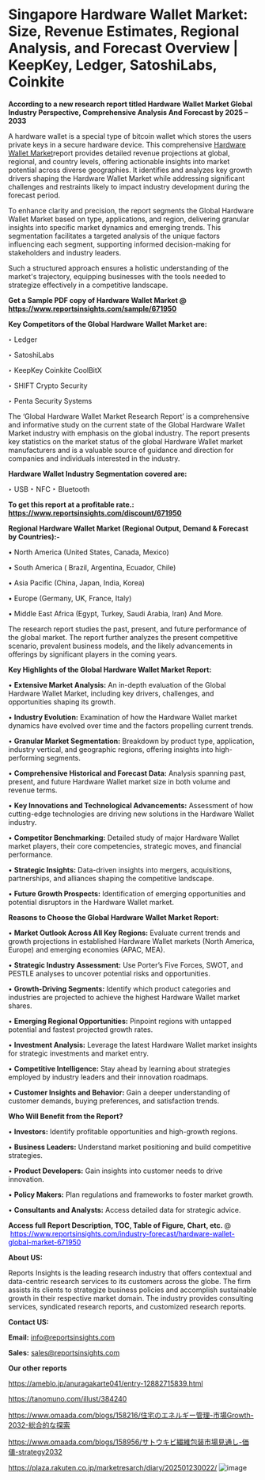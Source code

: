 # Singapore Hardware Wallet Market: Size, Revenue Estimates, Regional Analysis, and Forecast Overview | KeepKey, Ledger, SatoshiLabs, Coinkite

<strong>According to a new research report titled Hardware Wallet Market Global Industry Perspective, Comprehensive Analysis And Forecast by 2025 – 2033</strong>

A hardware wallet is a special type of bitcoin wallet which stores the users private keys in a secure hardware device. This comprehensive <a href=https://www.reportsinsights.com/sample/671950>Hardware Wallet Market</a>report provides detailed revenue projections at global, regional, and country levels, offering actionable insights into market potential across diverse geographies. It identifies and analyzes key growth drivers shaping the Hardware Wallet Market while addressing significant challenges and restraints likely to impact industry development during the forecast period.

To enhance clarity and precision, the report segments the Global Hardware Wallet Market based on type, applications, and region, delivering granular insights into specific market dynamics and emerging trends. This segmentation facilitates a targeted analysis of the unique factors influencing each segment, supporting informed decision-making for stakeholders and industry leaders.

Such a structured approach ensures a holistic understanding of the market's trajectory, equipping businesses with the tools needed to strategize effectively in a competitive landscape.

<strong>Get a Sample PDF copy of Hardware Wallet Market </strong><strong>@<a href=https://www.reportsinsights.com/sample/671950 style=color:#0000ff;> https://www.reportsinsights.com/sample/671950</a></strong></font>

<strong>Key Competitors of the Global Hardware Wallet Market are:</strong>

‣ Ledger

‣ SatoshiLabs

‣ KeepKey Coinkite CoolBitX

‣ SHIFT Crypto Security

‣ Penta Security Systems

The ‘Global Hardware Wallet Market Research Report’ is a comprehensive and informative study on the current state of the Global Hardware Wallet Market industry with emphasis on the global industry. The report presents key statistics on the market status of the global Hardware Wallet market manufacturers and is a valuable source of guidance and direction for companies and individuals interested in the industry.

<strong>Hardware Wallet Industry Segmentation covered are:</strong>

‣ USB
‣ NFC
‣ Bluetooth

<strong>To get this report at a profitable rate.: <a href=https://www.reportsinsights.com/discount/671950 style=color:#0000ff;>https://www.reportsinsights.com/discount/671950</a></strong></font>

<strong>Regional Hardware Wallet Market (Regional Output, Demand &amp; Forecast by Countries):-</strong>

• North America (United States, Canada, Mexico)

• South America ( Brazil, Argentina, Ecuador, Chile)

• Asia Pacific (China, Japan, India, Korea)

• Europe (Germany, UK, France, Italy)

• Middle East Africa (Egypt, Turkey, Saudi Arabia, Iran) And More.

The research report studies the past, present, and future performance of the global market. The report further analyzes the present competitive scenario, prevalent business models, and the likely advancements in offerings by significant players in the coming years.

<strong>Key Highlights of the Global Hardware Wallet Market Report:</strong>

• <strong>Extensive Market Analysis:</strong> An in-depth evaluation of the Global Hardware Wallet Market, including key drivers, challenges, and opportunities shaping its growth.

• <strong>Industry Evolution:</strong> Examination of how the Hardware Wallet market dynamics have evolved over time and the factors propelling current trends.

• <strong>Granular Market Segmentation:</strong> Breakdown by product type, application, industry vertical, and geographic regions, offering insights into high-performing segments.

• <strong>Comprehensive Historical and Forecast Data:</strong> Analysis spanning past, present, and future Hardware Wallet market size in both volume and revenue terms.

• <strong>Key Innovations and Technological Advancements:</strong> Assessment of how cutting-edge technologies are driving new solutions in the Hardware Wallet industry.

• <strong>Competitor Benchmarking:</strong> Detailed study of major Hardware Wallet market players, their core competencies, strategic moves, and financial performance.

• <strong>Strategic Insights:</strong> Data-driven insights into mergers, acquisitions, partnerships, and alliances shaping the competitive landscape.

• <strong>Future Growth Prospects:</strong> Identification of emerging opportunities and potential disruptors in the Hardware Wallet market.

<strong>Reasons to Choose the Global Hardware Wallet Market Report:</strong>

• <strong>Market Outlook Across All Key Regions:</strong> Evaluate current trends and growth projections in established Hardware Wallet markets (North America, Europe) and emerging economies (APAC, MEA).

• <strong>Strategic Industry Assessment:</strong> Use Porter’s Five Forces, SWOT, and PESTLE analyses to uncover potential risks and opportunities.

• <strong>Growth-Driving Segments:</strong> Identify which product categories and industries are projected to achieve the highest Hardware Wallet market shares.

• <strong>Emerging Regional Opportunities:</strong> Pinpoint regions with untapped potential and fastest projected growth rates.

• <strong>Investment Analysis:</strong> Leverage the latest Hardware Wallet market insights for strategic investments and market entry.

• <strong>Competitive Intelligence:</strong> Stay ahead by learning about strategies employed by industry leaders and their innovation roadmaps.

• <strong>Customer Insights and Behavior:</strong> Gain a deeper understanding of customer demands, buying preferences, and satisfaction trends.

<strong>Who Will Benefit from the Report?</strong>

• <strong>Investors:</strong> Identify profitable opportunities and high-growth regions.

• <strong>Business Leaders:</strong> Understand market positioning and build competitive strategies.

• <strong>Product Developers:</strong> Gain insights into customer needs to drive innovation.

• <strong>Policy Makers:</strong> Plan regulations and frameworks to foster market growth.

• <strong>Consultants and Analysts:</strong> Access detailed data for strategic advice.
</ul>
<strong>Access full Report Description, TOC, Table of Figure, Chart, etc. </strong>@  <a href=https://www.reportsinsights.com/industry-forecast/hardware-wallet-global-market-671950 style=color:#0000ff;>https://www.reportsinsights.com/industry-forecast/hardware-wallet-global-market-671950</a></font>

<strong><strong>About US</strong>:</strong>

Reports Insights is the leading research industry that offers contextual and data-centric research services to its customers across the globe. The firm assists its clients to strategize business policies and accomplish sustainable growth in their respective market domain. The industry provides consulting services, syndicated research reports, and customized research reports.

<strong>Contact US:</strong>

<p class=""""><b>Email:</b> <a href=mailto:info@reportsinsights.com>info@reportsinsights.com</a></p>
<p class=""""><b>Sales:</b> <a href=mailto:sales@reportsinsights.com>sales@reportsinsights.com</a></p>

<strong>Our other reports</strong>

<a href=https://ameblo.jp/anuragakarte041/entry-12882715839.html>https://ameblo.jp/anuragakarte041/entry-12882715839.html</a>

<a href=https://tanomuno.com/illust/384240>https://tanomuno.com/illust/384240</a>

<a href=https://www.omaada.com/blogs/158216/住宅のエネルギー管理-市場Growth-2032-総合的な探索>https://www.omaada.com/blogs/158216/住宅のエネルギー管理-市場Growth-2032-総合的な探索</a>

<a href=https://www.omaada.com/blogs/158956/サトウキビ繊維包装市場見通し-価値-strategy2032>https://www.omaada.com/blogs/158956/サトウキビ繊維包装市場見通し-価値-strategy2032</a>

<a href=https://plaza.rakuten.co.jp/marketresarch/diary/202501230022/>https://plaza.rakuten.co.jp/marketresarch/diary/202501230022/</a>
![image](https://github.com/user-attachments/assets/9dc2f159-b251-435a-ab77-d2e3644c4de5)
